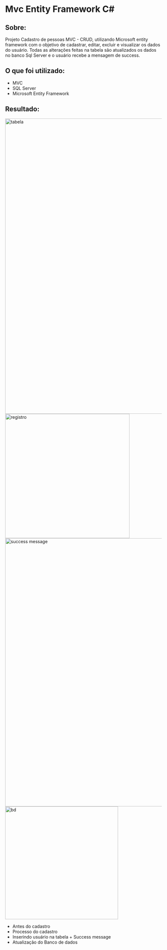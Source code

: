 # Mvc Entity Framework C#

## Sobre:

<p> Projeto Cadastro de pessoas MVC - CRUD, utilizando Microsoft entity framework com o objetivo de cadastrar, editar, excluir e visualizar os dados do usuário.
Todas as alterações feitas na tabela são atualizados os dados no banco Sql Server e o usuário recebe a mensagem de success.
</p>

## O que foi utilizado:
* MVC
* SQL Server
* Microsoft Entity Framework

## Resultado:
<div>
<img width="950" alt="tabela" src="https://user-images.githubusercontent.com/62412557/204807534-6431f6f7-cd23-4752-9f19-27b38162c768.png">
<img width="400" alt="registro" src="https://user-images.githubusercontent.com/62412557/204807528-f596c4a1-b3b0-484e-afde-2185ebf4e8b5.png">
<img width="863" alt="success message" src="https://user-images.githubusercontent.com/62412557/204807537-951b47fc-e6a2-4d38-8477-36fb1250a21d.png">
<img width="363" alt="bd" src="https://user-images.githubusercontent.com/62412557/204808159-c2ea3a2f-9318-45e5-84e3-7ecefc0783fc.png">

* Antes do cadastro
* Processo do cadastro
* Inserindo usuário na tabela + Success message
* Atualização do Banco de dados
</div>
